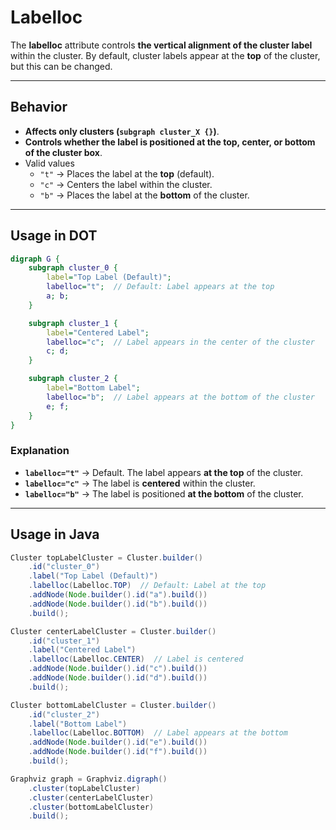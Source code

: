 # Labelloc

The **labelloc** attribute controls **the vertical alignment of the cluster label** within the cluster. By default, cluster labels appear at the **top** of the cluster, but this can be changed.

------

## **Behavior**

- **Affects only clusters (`subgraph cluster_X {}`)**.
- **Controls whether the label is positioned at the top, center, or bottom of the cluster box**.
- Valid values
  - `"t"` → Places the label at the **top** (default).
  - `"c"` → Centers the label within the cluster.
  - `"b"` → Places the label at the **bottom** of the cluster.

------

## **Usage in DOT**

```dot
digraph G {
    subgraph cluster_0 {
        label="Top Label (Default)";
        labelloc="t";  // Default: Label appears at the top
        a; b;
    }

    subgraph cluster_1 {
        label="Centered Label";
        labelloc="c";  // Label appears in the center of the cluster
        c; d;
    }

    subgraph cluster_2 {
        label="Bottom Label";
        labelloc="b";  // Label appears at the bottom of the cluster
        e; f;
    }
}
```

### **Explanation**

- **`labelloc="t"`** → Default. The label appears **at the top** of the cluster.
- **`labelloc="c"`** → The label is **centered** within the cluster.
- **`labelloc="b"`** → The label is positioned **at the bottom** of the cluster.

------

## **Usage in Java**

```java
Cluster topLabelCluster = Cluster.builder()
    .id("cluster_0")
    .label("Top Label (Default)")
    .labelloc(Labelloc.TOP)  // Default: Label at the top
    .addNode(Node.builder().id("a").build())
    .addNode(Node.builder().id("b").build())
    .build();

Cluster centerLabelCluster = Cluster.builder()
    .id("cluster_1")
    .label("Centered Label")
    .labelloc(Labelloc.CENTER)  // Label is centered
    .addNode(Node.builder().id("c").build())
    .addNode(Node.builder().id("d").build())
    .build();

Cluster bottomLabelCluster = Cluster.builder()
    .id("cluster_2")
    .label("Bottom Label")
    .labelloc(Labelloc.BOTTOM)  // Label appears at the bottom
    .addNode(Node.builder().id("e").build())
    .addNode(Node.builder().id("f").build())
    .build();

Graphviz graph = Graphviz.digraph()
    .cluster(topLabelCluster)
    .cluster(centerLabelCluster)
    .cluster(bottomLabelCluster)
    .build();
```